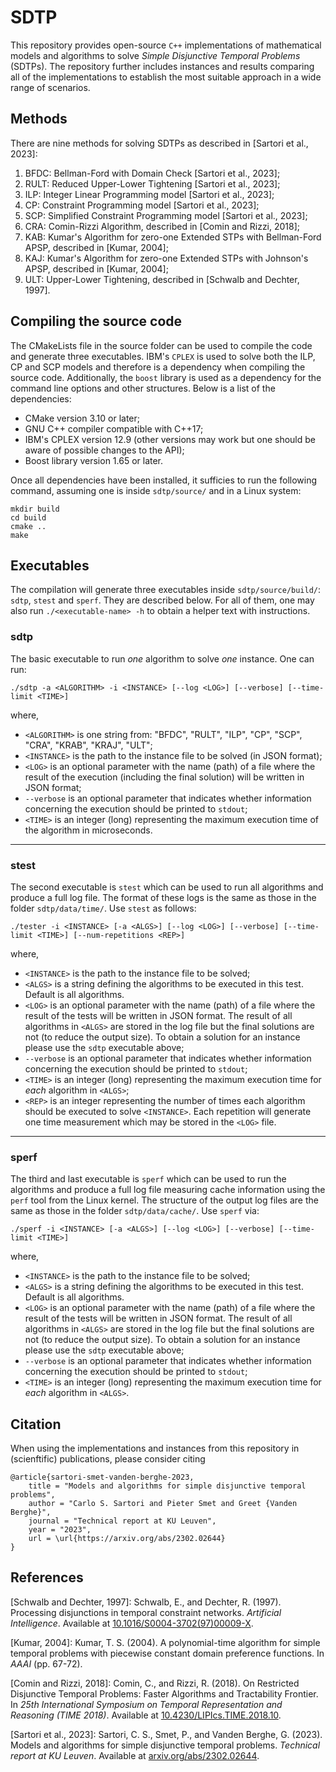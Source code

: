 # SDTP

This repository provides open-source `C++` implementations of mathematical models and algorithms to solve *Simple Disjunctive Temporal Problems* (SDTPs). The repository further includes instances and results comparing all of the implementations to establish the most suitable approach in a wide range of scenarios.

## Methods

There are nine methods for solving SDTPs as described in [Sartori et al., 2023]:
1. BFDC: Bellman-Ford with Domain Check [Sartori et al., 2023];
2. RULT: Reduced Upper-Lower Tightening [Sartori et al., 2023];
3. ILP: Integer Linear Programming model [Sartori et al., 2023];
4. CP: Constraint Programming model [Sartori et al., 2023];
5. SCP: Simplified Constraint Programming model [Sartori et al., 2023];
6. CRA: Comin-Rizzi Algorithm, described in [Comin and Rizzi, 2018];   
7. KAB: Kumar's Algorithm for zero-one Extended STPs with Bellman-Ford APSP, described in [Kumar, 2004];
8. KAJ: Kumar's Algorithm for zero-one Extended STPs with Johnson's APSP, described in [Kumar, 2004];
9. ULT: Upper-Lower Tightening, described in [Schwalb and Dechter, 1997].


## Compiling the source code

The CMakeLists file in the source folder can be used to compile the code and generate three executables. IBM's `CPLEX` is used to solve both the ILP, CP and SCP models and therefore is a dependency when compiling the source code. Additionally, the `boost` library is used as a dependency for the command line options and other structures. Below is a list of the dependencies:

  * CMake version 3.10 or later;
  * GNU C++ compiler compatible with C++17;
  * IBM's CPLEX version 12.9 (other versions may work but one should be aware of possible changes to the API);
  * Boost library version 1.65 or later.

Once all dependencies have been installed, it sufficies to run the following command, assuming one is inside `sdtp/source/` and in a Linux system:

```
mkdir build
cd build
cmake ..
make
```

## Executables

The compilation will generate three executables inside `sdtp/source/build/`: `sdtp`, `stest` and `sperf`. They are described below. For all of them, one may also run `./<executable-name> -h` to obtain a helper text with instructions.

### sdtp

The basic executable to run *one* algorithm to solve *one* instance. One can run:
```
./sdtp -a <ALGORITHM> -i <INSTANCE> [--log <LOG>] [--verbose] [--time-limit <TIME>]
```
where, 
  * `<ALGORITHM>` is one string from: "BFDC", "RULT", "ILP", "CP", "SCP", "CRA", "KRAB", "KRAJ", "ULT";
  * `<INSTANCE>` is the path to the instance file to be solved (in JSON format);
  * `<LOG>` is an optional parameter with the name (path) of a file where the result of the execution (including the final solution) will be written in JSON format;
  * `--verbose` is an optional parameter that indicates whether information concerning the execution should be printed to `stdout`;
  * `<TIME>` is an integer (long) representing the maximum execution time of the algorithm in microseconds.
  
----
### stest

The second executable is `stest` which can be used to run all algorithms and produce a full log file. The format of these logs is the same as those in the folder `sdtp/data/time/`. Use `stest` as follows:
```
./tester -i <INSTANCE> [-a <ALGS>] [--log <LOG>] [--verbose] [--time-limit <TIME>] [--num-repetitions <REP>]
```
where,
  * `<INSTANCE>` is the path to the instance file to be solved;
  * `<ALGS>` is a string defining the algorithms to be executed in this test. Default is all algorithms.
  * `<LOG>` is an optional parameter with the name (path) of a file where the result of the tests will be written in JSON format. The result of all algorithms in `<ALGS>` are stored in the log file but the final solutions are not (to reduce the output size). To obtain a solution for an instance please use the `sdtp` executable above;
  * `--verbose` is an optional parameter that indicates whether information concerning the execution should be printed to `stdout`;
  * `<TIME>` is an integer (long) representing the maximum execution time for *each* algorithm in `<ALGS>`;
  * `<REP>` is an integer representing the number of times each algorithm should be executed to solve `<INSTANCE>`. Each repetition will generate one time measurement which may be stored in the `<LOG>` file.

----
### sperf

The third and last executable is `sperf` which can be used to run the algorithms and produce a full log file measuring cache information using the `perf` tool from the Linux kernel. The structure of the output log files are the same as those in the folder `sdtp/data/cache/`. Use `sperf` via:
```
./sperf -i <INSTANCE> [-a <ALGS>] [--log <LOG>] [--verbose] [--time-limit <TIME>]
```
where,
  * `<INSTANCE>` is the path to the instance file to be solved;
  * `<ALGS>` is a string defining the algorithms to be executed in this test. Default is all algorithms.
  * `<LOG>` is an optional parameter with the name (path) of a file where the result of the tests will be written in JSON format. The result of all algorithms in `<ALGS>` are stored in the log file but the final solutions are not (to reduce the output size). To obtain a solution for an instance please use the `sdtp` executable above;
  * `--verbose` is an optional parameter that indicates whether information concerning the execution should be printed to `stdout`;
  * `<TIME>` is an integer (long) representing the maximum execution time for *each* algorithm in `<ALGS>`.


## Citation

When using the implementations and instances from this repository in (scienftific) publications, please consider citing

```
@article{sartori-smet-vanden-berghe-2023,
	title = "Models and algorithms for simple disjunctive temporal problems",
	author = "Carlo S. Sartori and Pieter Smet and Greet {Vanden Berghe}",
	journal = "Technical report at KU Leuven",
	year = "2023",
	url = \url{https://arxiv.org/abs/2302.02644}
}
```

## References

[Schwalb and Dechter, 1997]: Schwalb, E., and Dechter, R. (1997). Processing disjunctions in temporal constraint networks. *Artificial Intelligence*. Available at [10.1016/S0004-3702(97)00009-X](https://doi.org/10.1016/S0004-3702(97)00009-X).

[Kumar, 2004]: Kumar, T. S. (2004). A polynomial-time algorithm for simple temporal problems with piecewise constant domain preference functions. In *AAAI* (pp. 67-72).

[Comin and Rizzi, 2018]: Comin, C., and Rizzi, R. (2018). On Restricted Disjunctive Temporal Problems: Faster Algorithms and Tractability Frontier. In *25th International Symposium on Temporal Representation  and Reasoning (TIME 2018)*. Available at [10.4230/LIPIcs.TIME.2018.10](http://dx.doi.org/10.4230/LIPIcs.TIME.2018.10).

[Sartori et al., 2023]: Sartori, C. S., Smet, P., and Vanden Berghe, G. (2023). Models and algorithms for simple disjunctive temporal problems. *Technical report at KU Leuven*. Available at [arxiv.org/abs/2302.02644](https://arxiv.org/abs/2302.02644). 
